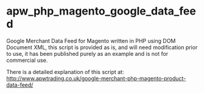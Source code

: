# apw_php_magento_google_data_feed
Google Merchant Data Feed for Magento written in PHP using DOM Document XML, this script is provided as is, and will need modification prior to use, it has been published purely as an example and is not for commercial use.

There is a detailed explanation of this script at: http://www.apwtrading.co.uk/google-merchant-php-magento-product-data-feed/
